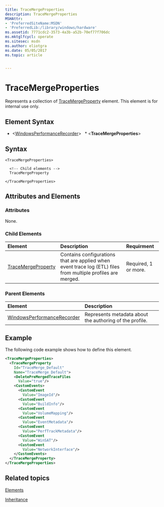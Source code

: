 ```yaml
---
title: TraceMergeProperties
description: TraceMergeProperties
MSHAttr:
- 'PreferredSiteName:MSDN'
- 'PreferredLib:/library/windows/hardware'
ms.assetid: 7771cdc2-3573-4a3b-a52b-70ef77f706dc
ms.mktglfcycl: operate
ms.sitesec: msdn
ms.author: eliotgra
ms.date: 05/05/2017
ms.topic: article


---
```



# TraceMergeProperties

Represents a collection of [TraceMergeProperty](tracemergeproperty.md) element. This element is for internal use only.


## Element Syntax

* \<[WindowsPerformanceRecorder](windowsperformancerecorder.md)\>
  * \<**TraceMergeProperties**\>


## Syntax

```
<TraceMergeProperties>

  <!-- Child elements -->
  TraceMergeProperty

</TraceMergeProperties>
```


## Attributes and Elements


### Attributes

None.


### Child Elements

| Element                                     | Description                                                                                                  | Requirment           |
| :------------------------------------------ | :----------------------------------------------------------------------------------------------------------- | :------------------- |
| [TraceMergeProperty](tracemergeproperty.md) | Contains configurations that are applied when event trace log (ETL) files from multiple profiles are merged. | Required, 1 or more. |


### Parent Elements

| Element                                                     | Description                                             |
| :---------------------------------------------------------- | :------------------------------------------------------ |
| [WindowsPerformanceRecorder](windowsperformancerecorder.md) | Represents metadata about the authoring of the profile. |


## Example

The following code example shows how to define this element.

```xml
<TraceMergeProperties>
  <TraceMergeProperty
    Id="TraceMerge_Default"
    Name="TraceMerge_Default">
    <DeletePreMergedTraceFiles
      Value="true"/>
    <CustomEvents>
      <CustomEvent
        Value="ImageId"/>
      <CustomEvent
        Value="BuildInfo"/>
      <CustomEvent
        Value="VolumeMapping"/>
      <CustomEvent
        Value="EventMetadata"/>
      <CustomEvent
        Value="PerfTrackMetadata"/>
      <CustomEvent
        Value="WinSAT"/>
      <CustomEvent
        Value="NetworkInterface"/>
    </CustomEvents>
  </TraceMergeProperty>
</TraceMergeProperties>
```


## Related topics

[Elements](elements.md)

[Inheritance](inheritance.md)

